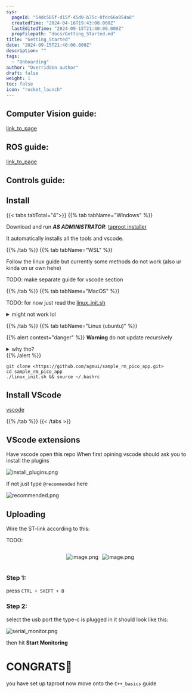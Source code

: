 ```yaml
---
sys:
  pageId: "54dc585f-d15f-45d0-b75c-8fdc66a854a8"
  createdTime: "2024-04-16T19:43:00.000Z"
  lastEditedTime: "2024-09-15T21:40:00.000Z"
  propFilepath: "docs/Getting_Started.md"
title: "Getting_Started"
date: "2024-09-15T21:40:00.000Z"
description: ""
tags:
  - "Onboarding"
author: "Overridden author"
draft: false
weight: 1
toc: false
icon: "rocket_launch"
---
```


## Computer Vision guide:

[link_to_page](86d45bc0-388b-4d26-8848-44f255f73d0e)

## ROS guide:

[link_to_page](3c76c1de-ec8f-46d6-8b0a-294005edc2d5)

## Controls guide:

## Install

{{< tabs tabTotal="4">}}
{{% tab tabName="Windows" %}}

Download and run _**AS ADMINISTRATOR**_: [taproot installer](https://github.com/Thornbots/TeachingFreshies/releases/tag/1.0)

It automatically installs all the tools and vscode.

{{% /tab %}}
{{% tab tabName="WSL" %}}

Follow the linux guide but currently some methods do not work (also ur kinda on ur own hehe)

TODO: make separate guide for vscode section

{{% /tab %}}
{{% tab tabName="MacOS" %}}

TODO: for now just read the [linux_init.sh](https://github.com/agmui/sample_rm_pico_app/blob/main/linux_init.sh)

<details>
<summary>might not work lol</summary>

`brew install libusb pkg-config`

Next install: [vscode](https://code.visualstudio.com/Download)

</details>

{{% /tab %}}
{{% tab tabName="Linux (ubuntu)" %}}

{{% alert context="danger" %}}
**Warning** do not update recursively
<details>
<summary>why tho?</summary>
There are some submodules that may go on for a while (like tinyusb) and I highly
recommend you don't need to get them.
If you want to see what submodules I update just look in `linux_init.sh`
</details>
{{% /alert %}}

```shell
git clone <https://github.com/agmui/sample_rm_pico_app.git>
cd sample_rm_pico_app
./linux_init.sh && source ~/.bashrc
```

## Install VScode

[vscode](https://code.visualstudio.com/Download)

{{% /tab %}}
{{< /tabs >}}

## VScode extensions

Have vscode open this repo
When first opining vscode should ask you to install the plugins

![install_plugins.png](https://prod-files-secure.s3.us-west-2.amazonaws.com/d518164a-d88e-44d1-a4ee-3adb3bd8bce0/89bd30f0-1825-4e77-867b-0a41ce370880/install_plugins.png?X-Amz-Algorithm=AWS4-HMAC-SHA256&X-Amz-Content-Sha256=UNSIGNED-PAYLOAD&X-Amz-Credential=ASIAZI2LB466T4QAC3PV%2F20250404%2Fus-west-2%2Fs3%2Faws4_request&X-Amz-Date=20250404T090855Z&X-Amz-Expires=3600&X-Amz-Security-Token=IQoJb3JpZ2luX2VjEJn%2F%2F%2F%2F%2F%2F%2F%2F%2F%2FwEaCXVzLXdlc3QtMiJGMEQCIHpzsozgxbVIoZ5iU9FWyr%2BFZSpP2mYh1LqgnpamcOG6AiA42yOUCvmoCpdM9xMGoUMQxgEvXicPJIroT8kzFd4GrSr%2FAwgREAAaDDYzNzQyMzE4MzgwNSIMQHXEW0KAlNboBbvRKtwDiZ54IsEQzb6jBqCbrazQnvtTcm%2BP5INqXViz1IoZZ5uqpzJbUPg2yfb5OF72xAzspeyCfiL2ysNP9DQPajC4vQ%2F8MvBiJoRQEpFcrndZZ4D3520j%2FU%2B45bJM2eBaygezx%2FVkzur1b%2FgskJf%2B8%2FB%2BLEzZBOHaHlhoI7BhQ7pBiaxOnu%2Bih3LmwwpN1BslMO2HuJBzv1rRld54d2LmTnDp%2Bb%2FLVHrvZYXWAdTLVGOa62tqwPEX%2BsylEHDV5sHrDqjlqv0w6bcxbgTgc8kJNf7a0NXGovYaadcb5lodlSxojhZgtrEVNlzJ%2B4MrmaVSAH6aVZOTbeFUQ4qGE4kP0%2B%2FwC8sqSYT9awTLtqJu%2FCEzo4iXsaASQI5fL2orNPPU2IrxgqwbFYm8LEtKjLujeZpdsDHOU253cSd4b6%2Fr5cxQvTTQdTcoRmyGRE7eSlsq1nO3WFqsF0b%2BPGqVQiVy1mhv%2BL0CszUI9q9Z1Cyv5RhKfwga%2FUyZN7sPA94nsEiZ2zUuetNLpLZaX2L8DrJSwThOJds%2FhwV1fjxgwqrd5Ej%2BjrkYk178KGyYW%2B6GUxZOfugJMwaUvfOnws%2BBbsYtedew64KTM3s6WL%2F%2FOnjLwj91DojvER8W3quWEVaApY4wnq2%2BvwY6pgGURCjBBOOiLB1Pf9ZKlzl4JzyEoMAYlQ62E82qwwxkQMqT8OPqFW%2BvQWNoShm44oEk9Qqq6iDl2TMPAFYCNKmZ8K%2BXjEv%2FtrfrsWVpqhX33JrFD8N9hfSrAC6f2azfSK%2F2OYChB9dK7SPKGVRyJUh3ESAKjTP8YVw5YISDTdv4Mg5lr3kuLFELFOzL8znLQujLl6H6WjRuMj%2F8TZA0GHhmgi3hZ7kU&X-Amz-Signature=6a1a55d866a0b42f3bc62203069438bddc2c9ce211e674b9ee2b1acf3f5474e9&X-Amz-SignedHeaders=host&x-id=GetObject)

If not just type `@recommended` here  

![recommended.png](https://prod-files-secure.s3.us-west-2.amazonaws.com/d518164a-d88e-44d1-a4ee-3adb3bd8bce0/61e661e9-5d85-4dfc-be0d-8d2097a5e793/recommended.png?X-Amz-Algorithm=AWS4-HMAC-SHA256&X-Amz-Content-Sha256=UNSIGNED-PAYLOAD&X-Amz-Credential=ASIAZI2LB466T4QAC3PV%2F20250404%2Fus-west-2%2Fs3%2Faws4_request&X-Amz-Date=20250404T090855Z&X-Amz-Expires=3600&X-Amz-Security-Token=IQoJb3JpZ2luX2VjEJn%2F%2F%2F%2F%2F%2F%2F%2F%2F%2FwEaCXVzLXdlc3QtMiJGMEQCIHpzsozgxbVIoZ5iU9FWyr%2BFZSpP2mYh1LqgnpamcOG6AiA42yOUCvmoCpdM9xMGoUMQxgEvXicPJIroT8kzFd4GrSr%2FAwgREAAaDDYzNzQyMzE4MzgwNSIMQHXEW0KAlNboBbvRKtwDiZ54IsEQzb6jBqCbrazQnvtTcm%2BP5INqXViz1IoZZ5uqpzJbUPg2yfb5OF72xAzspeyCfiL2ysNP9DQPajC4vQ%2F8MvBiJoRQEpFcrndZZ4D3520j%2FU%2B45bJM2eBaygezx%2FVkzur1b%2FgskJf%2B8%2FB%2BLEzZBOHaHlhoI7BhQ7pBiaxOnu%2Bih3LmwwpN1BslMO2HuJBzv1rRld54d2LmTnDp%2Bb%2FLVHrvZYXWAdTLVGOa62tqwPEX%2BsylEHDV5sHrDqjlqv0w6bcxbgTgc8kJNf7a0NXGovYaadcb5lodlSxojhZgtrEVNlzJ%2B4MrmaVSAH6aVZOTbeFUQ4qGE4kP0%2B%2FwC8sqSYT9awTLtqJu%2FCEzo4iXsaASQI5fL2orNPPU2IrxgqwbFYm8LEtKjLujeZpdsDHOU253cSd4b6%2Fr5cxQvTTQdTcoRmyGRE7eSlsq1nO3WFqsF0b%2BPGqVQiVy1mhv%2BL0CszUI9q9Z1Cyv5RhKfwga%2FUyZN7sPA94nsEiZ2zUuetNLpLZaX2L8DrJSwThOJds%2FhwV1fjxgwqrd5Ej%2BjrkYk178KGyYW%2B6GUxZOfugJMwaUvfOnws%2BBbsYtedew64KTM3s6WL%2F%2FOnjLwj91DojvER8W3quWEVaApY4wnq2%2BvwY6pgGURCjBBOOiLB1Pf9ZKlzl4JzyEoMAYlQ62E82qwwxkQMqT8OPqFW%2BvQWNoShm44oEk9Qqq6iDl2TMPAFYCNKmZ8K%2BXjEv%2FtrfrsWVpqhX33JrFD8N9hfSrAC6f2azfSK%2F2OYChB9dK7SPKGVRyJUh3ESAKjTP8YVw5YISDTdv4Mg5lr3kuLFELFOzL8znLQujLl6H6WjRuMj%2F8TZA0GHhmgi3hZ7kU&X-Amz-Signature=17baafe8a160725b7934abb54ec4c6b67e1ad7a931ce1cba042e674d7485f62f&X-Amz-SignedHeaders=host&x-id=GetObject)

## Uploading

Wire the ST-link according to this:

TODO:

<div style="display: flex;flex-direction: row; column-gap:10px; max-width: 630px;justify-content: center;">
<div>

![image.png](https://prod-files-secure.s3.us-west-2.amazonaws.com/d518164a-d88e-44d1-a4ee-3adb3bd8bce0/210ecb78-1116-4d7b-b9b7-2292f66fa2c2/image.png?X-Amz-Algorithm=AWS4-HMAC-SHA256&X-Amz-Content-Sha256=UNSIGNED-PAYLOAD&X-Amz-Credential=ASIAZI2LB466QP2BSFDC%2F20250404%2Fus-west-2%2Fs3%2Faws4_request&X-Amz-Date=20250404T090858Z&X-Amz-Expires=3600&X-Amz-Security-Token=IQoJb3JpZ2luX2VjEJn%2F%2F%2F%2F%2F%2F%2F%2F%2F%2FwEaCXVzLXdlc3QtMiJIMEYCIQDv5BhVNrtVpnbUdg7jvFNwP8NnP%2BjocHn1SdnloZYCawIhAO7b7SH8WamdGQEj%2FiT4wu7g8SJbGksQcfrpntrtj3ozKv8DCBEQABoMNjM3NDIzMTgzODA1IgzEuHLLXiH8cDKFJYAq3APK7c4d6OTQALjL6k%2Fa1v0a7aB99qbxP7MOBiFVPkgC17%2FiROp22mIHR2aIDoaSE6KwWh2tuOnfXPWY2qK59mCQbCflPhiTf8jW8AirsNBLNNM4Cc2oumTVVniz4VZg36OvcUFqVSgDSu6%2BFXkmKjNpOX5mbu3RcHSJ0gmWfTLDSf60XXQbqdYDPVqIeLWyfXmIsUWTt0Btdjh0%2FspmTLlVf2sgfDIujik4x3OcWDwe07mPambpJjwa74OIQxelCGyYqSaTrbhUikN8Kg9zkIWP%2FyLfifBcmzUZZroqR5ierdLEJT%2FjpTbWydv7yO7jD9hrkS5bO2NBXdr6obNAmT3SAkwBFLdgyGBUtmvrYGF7aNMf2oz40R0Jd%2FDybNIfBx8JsSFMPE%2BX%2FITpEuP3cJg%2BW%2BBzQfqthEveEVI7K3kfJMQk2lut81SaIBg87N0wGN1enMTh42w%2FiStGb9PVCSaRUciIiYgfSD0bEhKoqc3vHhffIWcEyfxsY5ShE9Gll9Bswctzjjpsbkfed0V%2BCqpmwLbNBo%2Bjr4AE0Od%2BScvqoaCHGwuIRChaU00AtbnH%2FdHU6uFhVlaGx2sz6f%2F%2BoacYqok%2F88QxTDN%2Fbgkpb9qxBoqLwlCuLccJlEda5zCrrb6%2FBjqkAQ8oniuCJ0Ev2uYCGhEv7%2Bi9tlzA9%2BMYv6o00sJ2E0xDOKj1%2Bq0boCmFQORl%2BvyxLPWAGAU5H%2BDGboxwA%2FWTAR1NI52qCrvU%2FFzQ1SdJkKb3fPwEFwuxNHcfN3KK217McQMyeLshK6%2B40sUwoZ5vG%2BwybMYCvlIYI%2FCBNQ4j%2BuMVEi2GSduSSYqVhj9Dnwx3H7yM3InyXKzf4lmZLDSRuLC0hCt%2B&X-Amz-Signature=7e287c6daab93035a1e16da5217ea663c730545b811bfd86508987a6dd3554d9&X-Amz-SignedHeaders=host&x-id=GetObject)

</div>
<div>

![image.png](https://prod-files-secure.s3.us-west-2.amazonaws.com/d518164a-d88e-44d1-a4ee-3adb3bd8bce0/33a0fd0f-8ca6-4a86-8e09-26e95ded1fff/image.png?X-Amz-Algorithm=AWS4-HMAC-SHA256&X-Amz-Content-Sha256=UNSIGNED-PAYLOAD&X-Amz-Credential=ASIAZI2LB466RXJL5D7N%2F20250404%2Fus-west-2%2Fs3%2Faws4_request&X-Amz-Date=20250404T090900Z&X-Amz-Expires=3600&X-Amz-Security-Token=IQoJb3JpZ2luX2VjEJn%2F%2F%2F%2F%2F%2F%2F%2F%2F%2FwEaCXVzLXdlc3QtMiJHMEUCIQD%2B2NmY2F5OMccJuYxwue5PVhIDug8CHIxvvSDnsotligIgNux%2FUxdfb4lArUzwkJkpe3xQ7keTpU6UR3ewcX4C31sq%2FwMIEhAAGgw2Mzc0MjMxODM4MDUiDJToCy%2B1y3Q%2BLiPmbircA2upoOie3HLE6lAo%2B%2FtgAVGKr0o6jw%2FJb3xrdPzO30eW%2F14DBpRCj98r7u8up5XajKq%2B4NclIfBzdolXtkcKOi3JFBjaPl6EyGPy4qVMksYCsY0AJuJfi6cpuW%2F4DmE781%2BHPdaa%2Fx0fHLLjJU3wEFvGgrrSN1xiBEMHacj6MYnTfzdlI2O1YlYQ3jvW02nYN8%2FHf%2BGDZnF6zWJleIOtz4fK7eelWWq1EurpyP%2FG8oaIVYM4ki38mpWAJZ9fO%2B3cz%2FK%2BsehzzcDeTFhfdmVBBkOJm%2BP35nOFjGnaj7TiX4inEP6FkAYIScfp2ICRGrCZSj0FOrgP5W%2F7C6EdovwuAJVRxVdRyBc8veCHhqVnr3ZyvNEjfgoh0mXv61wUhAiHo2CFkyHD8ojK7vQUF4vMw8SSy62ku2ppRMGqFK%2BCHDPANkFMto%2FX8C5I0VPyOrd%2F54xU%2BgGRV1njlRhHrMS7aGSo58zTsxc8jFttR8fFs3fBQ6iE6ZSvevNQXGBR3AXAknOKau5nAS5A48J9N%2B0UwK8Tj3mXD35MN8esMSrn0OW7VNzQeZaaP89PBS%2B2lulT4p1J1OM1rJMeLNqATp0wt26afNYPzLrP7nD%2FEzN0yBnrEenKbwm8avwr5u7EMMuuvr8GOqUBrK%2FNy2BokbwidDyQe2xQMWeYALLx9BsH7dW%2BD5jfERoIWCgDYRbPTnsv4KjKGQyxqtQgVxeLFIr%2BJXVtP4%2FV8O6uXl71FnnplXBtmBu8cjsyywbH6DslY%2BWvYu3mEnXyAi7Tk6pmKgcq5cE4em3V12Sdcf00yghRpr9WuY3ylHd9KGoVrFesz4k5Lw8Vga175HjxekZaOjCKy%2Fw4XfAE1dy%2BVt8i&X-Amz-Signature=680a3d8dbf317456afc0854bccb1011fc647d176527bf58902a79a9866ed710d&X-Amz-SignedHeaders=host&x-id=GetObject)

</div>
</div>

### Step 1:

press `CTRL + SHIFT + B`

### Step 2:

select the usb port the type-c is plugged in it should look like this:

![serial_monitor.png](https://prod-files-secure.s3.us-west-2.amazonaws.com/d518164a-d88e-44d1-a4ee-3adb3bd8bce0/f03f4774-05d4-4393-b6a0-d5efb6d315ab/serial_monitor.png?X-Amz-Algorithm=AWS4-HMAC-SHA256&X-Amz-Content-Sha256=UNSIGNED-PAYLOAD&X-Amz-Credential=ASIAZI2LB466T4QAC3PV%2F20250404%2Fus-west-2%2Fs3%2Faws4_request&X-Amz-Date=20250404T090855Z&X-Amz-Expires=3600&X-Amz-Security-Token=IQoJb3JpZ2luX2VjEJn%2F%2F%2F%2F%2F%2F%2F%2F%2F%2FwEaCXVzLXdlc3QtMiJGMEQCIHpzsozgxbVIoZ5iU9FWyr%2BFZSpP2mYh1LqgnpamcOG6AiA42yOUCvmoCpdM9xMGoUMQxgEvXicPJIroT8kzFd4GrSr%2FAwgREAAaDDYzNzQyMzE4MzgwNSIMQHXEW0KAlNboBbvRKtwDiZ54IsEQzb6jBqCbrazQnvtTcm%2BP5INqXViz1IoZZ5uqpzJbUPg2yfb5OF72xAzspeyCfiL2ysNP9DQPajC4vQ%2F8MvBiJoRQEpFcrndZZ4D3520j%2FU%2B45bJM2eBaygezx%2FVkzur1b%2FgskJf%2B8%2FB%2BLEzZBOHaHlhoI7BhQ7pBiaxOnu%2Bih3LmwwpN1BslMO2HuJBzv1rRld54d2LmTnDp%2Bb%2FLVHrvZYXWAdTLVGOa62tqwPEX%2BsylEHDV5sHrDqjlqv0w6bcxbgTgc8kJNf7a0NXGovYaadcb5lodlSxojhZgtrEVNlzJ%2B4MrmaVSAH6aVZOTbeFUQ4qGE4kP0%2B%2FwC8sqSYT9awTLtqJu%2FCEzo4iXsaASQI5fL2orNPPU2IrxgqwbFYm8LEtKjLujeZpdsDHOU253cSd4b6%2Fr5cxQvTTQdTcoRmyGRE7eSlsq1nO3WFqsF0b%2BPGqVQiVy1mhv%2BL0CszUI9q9Z1Cyv5RhKfwga%2FUyZN7sPA94nsEiZ2zUuetNLpLZaX2L8DrJSwThOJds%2FhwV1fjxgwqrd5Ej%2BjrkYk178KGyYW%2B6GUxZOfugJMwaUvfOnws%2BBbsYtedew64KTM3s6WL%2F%2FOnjLwj91DojvER8W3quWEVaApY4wnq2%2BvwY6pgGURCjBBOOiLB1Pf9ZKlzl4JzyEoMAYlQ62E82qwwxkQMqT8OPqFW%2BvQWNoShm44oEk9Qqq6iDl2TMPAFYCNKmZ8K%2BXjEv%2FtrfrsWVpqhX33JrFD8N9hfSrAC6f2azfSK%2F2OYChB9dK7SPKGVRyJUh3ESAKjTP8YVw5YISDTdv4Mg5lr3kuLFELFOzL8znLQujLl6H6WjRuMj%2F8TZA0GHhmgi3hZ7kU&X-Amz-Signature=6e586bf089430db92b096cc1e1c787b2ad7cad4c1a3f92c0be0fd0ebfd6a8e7d&X-Amz-SignedHeaders=host&x-id=GetObject)

then hit **Start Monitoring**

# CONGRATS🎉

you have set up taproot now move onto the `C++_basics` guide
